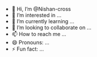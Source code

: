 - 👋 Hi, I’m @Nishan-cross
- 👀 I’m interested in ...
- 🌱 I’m currently learning ...
- 💞️ I’m looking to collaborate on ...
- 📫 How to reach me ...
- 😄 Pronouns: ...
- ⚡ Fun fact: ...

<!---
Nishan-cross/Nishan-cross is a ✨ special ✨ repository because its `README.md` (this file) appears on your GitHub profile.
You can click the Preview link to take a look at your changes.
--->
